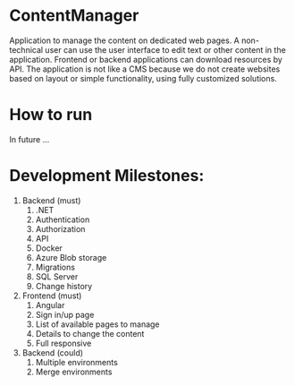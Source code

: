 # ContentManager

Application to manage the content on dedicated web pages. A non-technical user can use the user interface to edit text or other content in the application. Frontend or backend applications can download resources by API. The application is not like a CMS because we do not create websites based on layout or simple functionality, using fully customized solutions.

# How to run

In future ...

# Development Milestones:
1. Backend (must)
    1. .NET
    2. Authentication
    3. Authorization
    4. API
    5. Docker
    5. Azure Blob storage
    6. Migrations
    7. SQL Server
    8. Change history
2. Frontend (must)
    1. Angular
    2. Sign in/up page
    3. List of available pages to manage
    4. Details to change the content
    5. Full responsive
3. Backend (could)
    1. Multiple environments
    2. Merge environments